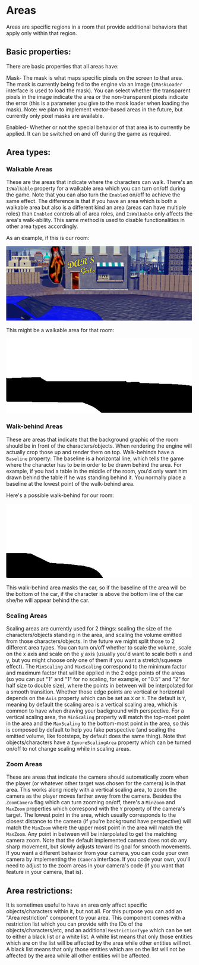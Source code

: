 # Areas

Areas are specific regions in a room that provide additional behaviors that apply only within that region.

## Basic properties:

There are basic properties that all areas have:

Mask- The mask is what maps specific pixels on the screen to that area. The mask is currently being fed to the engine via an image (`IMaskLoader` interface is used to load the mask).
You can select whether the transparent pixels in the image indicate the area or the non-transparent pixels indicate the error (this is a parameter you give to the mask loader when loading the mask).
Note: we plan to implement vector-based areas in the future, but currently only pixel masks are available.

Enabled- Whether or not the special behavior of that area is to currently be applied. It can be switched on and off during the game as required.

## Area types:

### Walkable Areas

These are the areas that indicate where the characters can walk. There's an `IsWalkable` property for a walkable area which you can turn on/off during the game. Note that you can also turn the `Enabled` on/off
to achieve the same effect. The difference is that if you have an area which is both a walkable area but also is a different kind an area (areas can have multiple roles) than `Enabled` controls all of area roles,
and `IsWalkable` only affects the area's walk-ability. This same method is used to disable functionalities in other area types accordingly.

As an example, if this is our room:

![Room](images/room.png)

This might be a walkable area for that room:

![Walkable Area](images/walkable.png)

### Walk-behind Areas

These are areas that indicate that the background graphic of the room should be in front of the characters/objects. When rendering the engine will actually crop those up and render them on top.
Walk-behinds have a `Baseline` property: The baseline is a horizontal line, which tells the game where the character has to be in order to be drawn behind the area. 
For example, if you had a table in the middle of the room, you'd only want him drawn behind the table if he was standing behind it.
You normally place a baseline at the lowest point of the walk-behind area.

Here's a possible walk-behind for our room:

![Walk-behind Area](images/walk-behind.png)

This walk-behind area masks the car, so if the baseline of the area will be the bottom of the car, if the character is above the bottom line of the car she/he will appear behind the car.

### Scaling Areas

Scaling areas are currently used for 2 things: scaling the size of the characters/objects standing in the area, and scaling the volume emitted from those characters/objects. In the future
we might split those to 2 different area types.
You can turn on/off whether to scale the volume, scale on the x axis and scale on the y axis (usually you'd want to scale both x and y, but you might choose only one of them if you want a stretch/squeeze effect).
The `MinScaling` and `MaxScaling` correspond to the minimum factor and maximum factor that will be applied in the 2 edge points of the areas (so you can put "1" and "1" for no scaling, for example, or "0.5" and "2" for half size to double size),
where the points in between will be interpolated for a smooth transition.
Whether those edge points are vertical or horizontal depends on the `Axis` property which can be set as `X` or `Y`. The default is `Y`, meaning by default the scaling area is a vertical scaling area, which is common to have
when drawing your background with perspective. For a vertical scaling area, the `MinScaling` property will match the top-most point in the area and the `MaxScaling` to the bottom-most point in the area, so this is composed
by default to help you fake perspective (and scaling the emitted volume, like footsteps, by default does the same thing).
Note that objects/characters have a `IgnoreScalingArea` property which can be turned on/off to not change scaling while in scaling areas.

### Zoom Areas

These are areas that indicate the camera should automatically zoom when the player (or whatever other target was chosen for the camera) is in that area. 
This works along nicely with a vertical scaling area, to zoom the camera as the player moves farther away from the camera.
Besides the `ZoomCamera` flag which can turn zooming on/off, there's a `MinZoom` and `MaxZoom` properties which correspond with the `Y` property of the camera's target. 
The lowest point in the area, which usually corresponds to the closest distance to the camera (if you're background have perspective) will match the `MinZoom` where the upper most point 
in the area will match the `MaxZoom`. Any point in between will be interpolated to get the matching camera zoom.
Note that the default implemented camera does not do any sharp movement, but slowly adjusts toward its goal for smooth movements. If you want a different behavior from your camera, you
can code your own camera by implementing the `ICamera` interface. If you code your own, you'll need to adjust to the zoom areas in your camera's code (if you want that feature in your camera, that is).

## Area restrictions:

It is sometimes useful to have an area only affect specific objects/characters within it, but not all. For this purpose you can add an "Area restriction" component to your area.
This component comes with a restriction list which you can provide with the IDs of the objects/characters/etc, and an additional `RestrictionType` which can be set to either a black list or a white list.
A white list means that only those entities which are on the list will be affected by the area while other entities will not. A black list means that only those entities which are on the list will
not be affected by the area while all other entities will be affected.